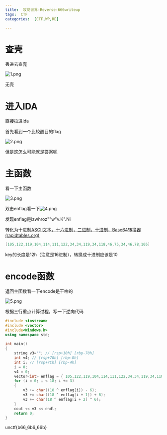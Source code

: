 ```yaml
---
title:  攻防世界-Reverse-666writeup
tags:  CTF
categories:  [CTF,WP,RE]

---
```


# 查壳

丢进去查壳

![1.png](https://img1.imgtp.com/2023/08/26/gAGTtvBK.png)

无壳

# 进入IDA

直接拉进ida

 首先看到一个比较醒目的flag

![2.png](https://img1.imgtp.com/2023/08/26/GF6BzP2T.png)

但是这怎么可能就是答案呢

# 主函数

看一下主函数

![3.png](https://img1.imgtp.com/2023/08/26/HaTlGnfa.png)

双击enflag看一下![4.png](https://img1.imgtp.com/2023/08/26/7RilNm8M.png)

 发现enflag是izwhroz""w"v.K".Ni

转化为十进制[ASCII文本，十六进制，二进制，十进制，Base64转换器 (rapidtables.org)](https://www.rapidtables.org/zh-CN/convert/number/ascii-hex-bin-dec-converter.html)

```cpp
[105,122,119,104,114,111,122,34,34,119,34,118,46,75,34,46,78,105]
```

key的长度是12h（注意是16进制），转换成十进制应该是10

# encode函数

返回主函数看一下encode是干啥的

![5.png](https://img1.imgtp.com/2023/08/26/axSEUavG.png)

 

 根据三行重点计算过程，写一下逆向代码

```cpp
#include <iostream>
#include <vector>
#include<Windows.h>
using namespace std;
 
int main()
{
    string v3=""; // [rsp+10h] [rbp-70h]
    int v4; // [rsp+78h] [rbp-8h]
    int i; // [rsp+7Ch] [rbp-4h]
    i = 0;
    v4 = 0;
    vector<int> enflag = { 105,122,119,104,114,111,122,34,34,119,34,118,46,75,34,46,78,105,0 };
    for (i = 0; i < 18; i += 3)
    {
        v3 += char((18 ^ enflag[i]) - 6);
        v3 += char((18 ^ enflag[i + 1]) + 6);
        v3 += char(18 ^ enflag[i + 2] ^ 6);
    }
    cout << v3 << endl;
    return 0;
} 
```

unctf{b66_6b6_66b}